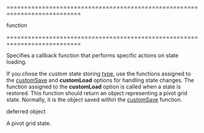 <!--**
/*-------------------------------------------
    Auto-generated file. Do not modify.
-------------------------------------------

**-->
===========================================================================
<!--type-->function<!--/type-->
===========================================================================

<!--shortDescription-->
Specifies a callback function that performs specific actions on state loading.
<!--/shortDescription-->

<!--fullDescription-->
If you chose the *custom* state storing [type](/Documentation/ApiReference/UI_Widgets/dxPivotGrid/Configuration/stateStoring/#type), use the functions assigned to the [customSave](/Documentation/ApiReference/UI_Widgets/dxPivotGrid/Configuration/stateStoring/#customSave) and **customLoad** options for handling state changes. The function assigned to the **customLoad** option is called when a state is restored. This function should return an object representing a pivot grid state. Normally, it is the object saved within the [customSave](/Documentation/ApiReference/UI_Widgets/dxPivotGrid/Configuration/stateStoring/#customSave) function.
<!--/fullDescription-->
<!--typeFunctionReturnType-->deferred object<!--/typeFunctionReturnType-->
<!--typeFunctionReturnDescription-->
A pivot grid state.
<!--/typeFunctionReturnDescription-->